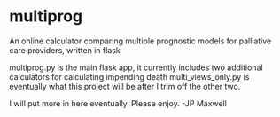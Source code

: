 # multiprog
An online calculator comparing multiple prognostic models for palliative care providers, written in flask

multiprog.py is the main flask app, it currently includes two additional calculators for calculating impending death
multi_views_only.py is eventually what this project will be after I trim off the other two.

I will put more in here eventually.  Please enjoy.
-JP Maxwell
